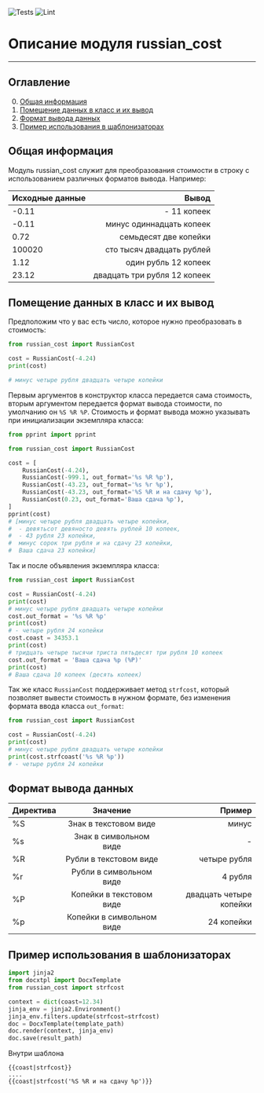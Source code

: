 ![Tests](https://github.com/zzzkorn/russian_cost/actions/workflows/test.yml/badge.svg)
![Lint](https://github.com/zzzkorn/russian_cost/actions/workflows/lint.yml/badge.svg)
# Описание модуля russian_cost
____

## Оглавление
0. [Общая информация](#Общая-информация)
1. [Помещение данных в класс и их вывод](#Помещение-данных-в-класс-и-их-вывод)
2. [Формат вывода данных](#Формат-вывода-данных)
3. [Пример использования в шаблонизаторах](#Пример-использования-в-шаблонизаторах)


## Общая информация
Модуль russian_cost служит для преобразования стоимости в строку с использованием различных форматов вывода. Например:

| Исходные данные | Вывод |
|----------------|----------------:|
| -0.11 | - 11 копеек |
| -0.11 | минус одиннадцать копеек|
| 0.72 | семьдесят две копейки |
| 100020 | сто тысяч двадцать рублей|
|1.12| один рубль 12 копеек|
| 23.12 | двадцать три рубля 12 копеек|

## Помещение данных в класс и их вывод
Предположим что у вас есть число, которое нужно преобразовать в стоимость:
```Python
from russian_cost import RussianCost

cost = RussianCost(-4.24)
print(cost)

# минус четыре рубля двадцать четыре копейки
```

Первым аргументов в конструктор класса передается сама стоимость, вторым аргументом передается формат вывода стоимости, по умолчанию он `%S %R %P`. Стоимость и формат вывода можно указывать при инициализации экземпляра класса:
```Python
from pprint import pprint

from russian_cost import RussianCost

cost = [
    RussianCost(-4.24),
    RussianCost(-999.1, out_format='%s %R %p'),
    RussianCost(-43.23, out_format='%s %r %p'),
    RussianCost(-43.23, out_format='%S %R и на сдачу %p'),
    RussianCost(0.23, out_format='Ваша сдача %p'),
]
pprint(cost)
# [минус четыре рубля двадцать четыре копейки,
#  - девятьсот девяносто девять рублей 10 копеек,
#  - 43 рубля 23 копейки,
#  минус сорок три рубля и на сдачу 23 копейки,
#  Ваша сдача 23 копейки]
```
Так и после объявления экземпляра класса:
```Python
from russian_cost import RussianCost

cost = RussianCost(-4.24)
print(cost)
# минус четыре рубля двадцать четыре копейки
cost.out_format = '%s %R %p'
print(cost)
# - четыре рубля 24 копейки
cost.coast = 34353.1
print(cost)
# тридцать четыре тысячи триста пятьдесят три рубля 10 копеек
cost.out_format = 'Ваша сдача %p (%P)'
print(cost)
# Ваша сдача 10 копеек (десять копеек)
```
Так же класс `RussianCost` поддерживает метод `strfcost`, который позволяет вывести стоимость в нужном формате, без изменения формата ввода класса `out_format`:
```Python
from russian_cost import RussianCost

cost = RussianCost(-4.24)
print(cost)
# минус четыре рубля двадцать четыре копейки
print(cost.strfcoast('%s %R %p'))
# - четыре рубля 24 копейки
```
## Формат вывода данных

| Директива | Значение | Пример |
|----------------|:---------:|----------------:|
| %S | Знак в текстовом виде | минус |
| %s | Знак в символьном виде | - |
| %R | Рубли в текстовом виде | четыре рубля |
| %r | Рубли в символьном виде | 4 рубля |
| %P | Копейки в текстовом виде | двадцать четыре копейки |
| %p | Копейки в символьном виде | 24 копейки |

## Пример использования в шаблонизаторах

```Python
import jinja2
from docxtpl import DocxTemplate
from russian_cost import strfcost

context = dict(coast=12.34)
jinja_env = jinja2.Environment()
jinja_env.filters.update(strfcost=strfcost)
doc = DocxTemplate(template_path)
doc.render(context, jinja_env)
doc.save(result_path)
```

Внутри шаблона
```
{{coast|strfcost}}
....
{{coast|strfcost('%S %R и на сдачу %p')}}
```
